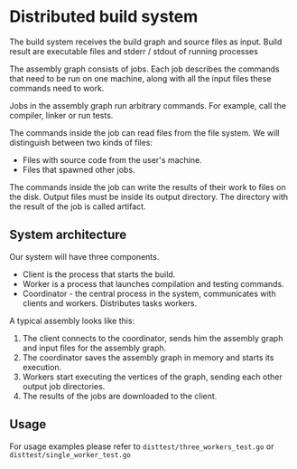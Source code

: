 # Distributed build system 
The build system receives the build graph and source files as input. Build result
 are executable files and stderr / stdout of running processes


The assembly graph consists of jobs. Each job describes the commands that need to be run on one machine,
 along with all the input files these commands need to work.
  
 Jobs in the assembly graph run arbitrary commands. For example, call the compiler, linker or
 run tests.
  
 The commands inside the job can read files from the file system. We will distinguish between two kinds of files:
  - Files with source code from the user's machine.
  - Files that spawned other jobs.
  
 The commands inside the job can write the results of their work to files on the disk. Output files
 must be inside its output directory. The directory with the result of the job is called
 artifact.

## System architecture
  
 Our system will have three components.
  * Client is the process that starts the build.
  * Worker is a process that launches compilation and testing commands.
  * Coordinator - the central process in the system, communicates with clients and workers. Distributes tasks
    workers.
  
 A typical assembly looks like this:
 1. The client connects to the coordinator, sends him the assembly graph and input files for the assembly graph.
 2. The coordinator saves the assembly graph in memory and starts its execution.
 3. Workers start executing the vertices of the graph, sending each other output job directories.
 4. The results of the jobs are downloaded to the client.

## Usage

 For usage examples please refer to `disttest/three_workers_test.go` or `disttest/single_worker_test.go`
